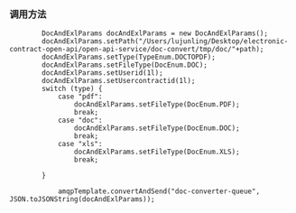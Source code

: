     
### 调用方法
    
            DocAndExlParams docAndExlParams = new DocAndExlParams();
            docAndExlParams.setPath("/Users/lujunling/Desktop/electronic-contract-open-api/open-api-service/doc-convert/tmp/doc/"+path);
            docAndExlParams.setType(TypeEnum.DOCTOPDF);
            docAndExlParams.setFileType(DocEnum.DOC);
            docAndExlParams.setUserid(1l);
            docAndExlParams.setUsercontractid(1l);
            switch (type) {
                case "pdf":
                    docAndExlParams.setFileType(DocEnum.PDF);
                    break;
                case "doc":
                    docAndExlParams.setFileType(DocEnum.DOC);
                    break;
                case "xls":
                    docAndExlParams.setFileType(DocEnum.XLS);
                    break;
    
            }
    
                amqpTemplate.convertAndSend("doc-converter-queue", JSON.toJSONString(docAndExlParams));
                
               
               